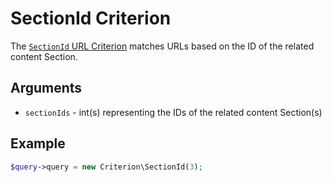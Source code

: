 # SectionId Criterion

The [`SectionId` URL Criterion](https://github.com/ezsystems/ezplatform-kernel/blob/v1.0.0/eZ/Publish/API/Repository/Values/URL/Query/Criterion/SectionId.php)
matches URLs based on the ID of the related content Section.

## Arguments

- `sectionIds` - int(s) representing the IDs of the related content Section(s)

## Example

``` php
$query->query = new Criterion\SectionId(3);
```